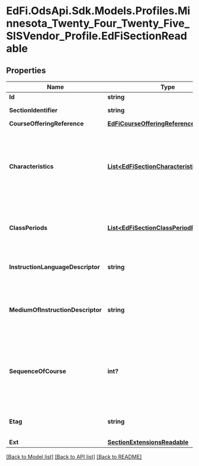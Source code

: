 # EdFi.OdsApi.Sdk.Models.Profiles.Minnesota_Twenty_Four_Twenty_Five_SISVendor_Profile.EdFiSectionReadable

## Properties

Name | Type | Description | Notes
------------ | ------------- | ------------- | -------------
**Id** | **string** |  | [optional] 
**SectionIdentifier** | **string** | The local identifier assigned to a section. | 
**CourseOfferingReference** | [**EdFiCourseOfferingReference**](EdFiCourseOfferingReference.md) |  | 
**Characteristics** | [**List&lt;EdFiSectionCharacteristicReadable&gt;**](EdFiSectionCharacteristicReadable.md) | An unordered collection of sectionCharacteristics. Reflects important characteristics of the section, such as whether or not attendance is taken and the section is graded. | [optional] 
**ClassPeriods** | [**List&lt;EdFiSectionClassPeriodReadable&gt;**](EdFiSectionClassPeriodReadable.md) | An unordered collection of sectionClassPeriods. The class period during which the section meets. | [optional] 
**InstructionLanguageDescriptor** | **string** | The primary language of instruction. If omitted, English is assumed. | [optional] 
**MediumOfInstructionDescriptor** | **string** | The media through which teachers provide instruction to students and students and teachers communicate about instructional matters. | [optional] 
**SequenceOfCourse** | **int?** | When a section is part of a sequence of parts for a course, the number of the sequence. If the course has only one part, the value of this section attribute should be 1. | [optional] 
**Etag** | **string** | A unique system-generated value that identifies the version of the resource. | [optional] 
**Ext** | [**SectionExtensionsReadable**](SectionExtensionsReadable.md) |  | [optional] 

[[Back to Model list]](../README.md#documentation-for-models) [[Back to API list]](../README.md#documentation-for-api-endpoints) [[Back to README]](../README.md)

